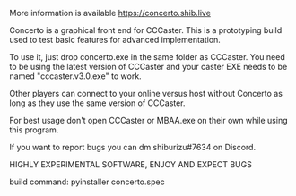 More information is available https://concerto.shib.live

Concerto is a graphical front end for CCCaster. This is a prototyping build used to test basic features for advanced implementation.

To use it, just drop concerto.exe in the same folder as CCCaster. You need to be using the latest version of CCCaster and your caster EXE needs to be named "cccaster.v3.0.exe" to work.

Other players can connect to your online versus host without Concerto as long as they use the same version of CCCaster.

For best usage don't open CCCaster or MBAA.exe on their own while using this program.

If you want to report bugs you can dm shiburizu#7634 on Discord.

HIGHLY EXPERIMENTAL SOFTWARE, ENJOY AND EXPECT BUGS

build command: pyinstaller concerto.spec
